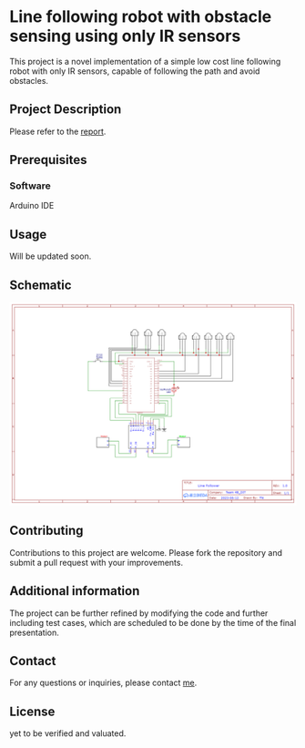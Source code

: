 # Line following robot with obstacle sensing using only IR sensors

This project is a novel implementation of a simple low cost line following robot with only IR sensors, capable of following the path and avoid obstacles.



## Project Description

Please refer to the [report](./report/LineFollowRobot_CS_Embedded_project_report.pdf).

## Prerequisites
### Software
Arduino IDE


## Usage
Will be updated soon.

## Schematic
![schematic](./assets/Schematic_line_2023-06-12.png)

## Contributing
Contributions to this project are welcome. Please fork the repository and submit a pull request with your improvements.

## Additional information
The project can be further refined by modifying the code and further including test cases, which are scheduled to be done by the time of the final presentation.

## Contact
For any questions or inquiries, please contact [me](https://github.com/Bharadhwajsaimatha).

## License
yet to be verified and valuated.
